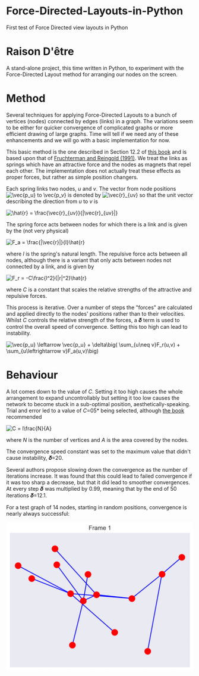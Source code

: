 # Force-Directed-Layouts-in-Python
First test of Force Directed view layouts in Python

# Raison D'être 
A stand-alone project, this time written in Python, to experiment with the Force-Directed Layout method for arranging our nodes on the screen.

# Method
Several techniques for applying Force-Directed Layouts to a bunch of vertices (nodes) connected by edges (links) in a graph.  The variations seem to be either for quicker convergence of complicated graphs or more efficient drawing of large graphs.  Time will tell if we need any of these enhancements and we will go with a basic implementation for now.

This basic method is the one described in Section 12.2 of [this book](http://cs.brown.edu/people/rtamassi/gdhandbook/chapters/force-directed.pdf) and is based upon that of [Fruchterman and Reingold (1991)](http://citeseerx.ist.psu.edu/viewdoc/download?doi=10.1.1.13.8444&rep=rep1&type=pdf).  We treat the links as springs which have an attractive force and the nodes as magnets that repel each other.  The implementation does not actually treat these effects as proper forces, but rather as simple position changers.

Each spring links two nodes, *u* and *v*.  The vector from node positions ![$`\vec{p_u}`$ to $`\vec{p_v}`$](https://latex.codecogs.com/svg.latex?\inline&space;\vec{p_u}$&space;to&space;$\vec{p_v})  is denoted by ![$`\vec{r}_{uv}`$](https://latex.codecogs.com/svg.latex?\inline&space;\vec{r}_{uv}) so that the unit vector describing the direction from *u* to *v* is

![$`\hat{r} = \frac{\vec{r}_{uv}}{|\vec{r}_{uv}|}`$](https://latex.codecogs.com/svg.latex?\inline&space;\hat{r}&space;=&space;\frac{\vec{r}_{uv}}{|\vec{r}_{uv}|})

The spring force acts between nodes for which there is a link and is given by the (not very physical)

![$`F_a = \frac{|\vec{r}|}{l}\hat{r}`$](https://latex.codecogs.com/svg.latex?\inline&space;F_a&space;=&space;\frac{|\vec{r}|}{l}\hat{r})

where *l* is the spring's natural length.  The repulsive force acts between all nodes, although there is a variant that only acts between nodes not connected by a link, and is given by

![$`F_r = -C\frac{l^2}{|r|^2}\hat{r}`$](https://latex.codecogs.com/svg.latex?\inline&space;F_r&space;=&space;-C\frac{l^2}{|r|^2}\hat{r})

where *C* is a constant that scales the relative strengths of the attractive and repulsive forces.

This process is iterative.  Over a number of steps the "forces" are calculated and applied directly to the nodes' positions rather than to their velocities.  Whilst *C* controls the relative strength of the forces, a 𝜹 term is used to control the overall speed of convergence.  Setting this too high can lead to instability.

![$`\vec{p_u} \leftarrow \vec{p_u} + \delta\big( \sum_{u\neq v}F_r(u,v) + \sum_{u\leftrightarrow v}F_a(u,v)\big)`$](https://latex.codecogs.com/svg.latex?\inline&space;\vec{p_u}&space;\leftarrow&space;\vec{p_u}&space;&plus;&space;\delta\big(&space;\sum_{u\neq&space;v}F_r(u,v)&space;&plus;&space;\sum_{u\leftrightarrow&space;v}F_a(u,v)\big))

# Behaviour
A lot comes down to the value of *C*.  Setting it too high causes the whole arrangement to expand uncontrollably but setting it too low causes the network to become stuck in a sub-optimal position, aesthetically-speaking.  Trial and error led to a value of *C*=05* being selected, although [the book](http://cs.brown.edu/people/rtamassi/gdhandbook/chapters/force-directed.pdf) recommended

![$`C = l\frac{N}{A}`$](https://latex.codecogs.com/svg.latex?\inline&space;C&space;=&space;l\frac{N}{A})

where *N* is the number of vertices and *A* is the area covered by the nodes.

The convergence speed constant was set to the maximum value that didn't cause instability, 𝜹=20.

Several authors propose slowing down the convergence as the number of iterations increase.  It was found that this could lead to failed convergence if it was too sharp a decrease, but that it did lead to smoother convergences.  At every step 𝜹 was multiplied by 0.99, meaning that by the end of 50 iterations 𝜹=12.1.

For a test graph of 14 nodes, starting in random positions, convergence is nearly always successful:

![Convergence_GIF.gif](Convergence_GIF.gif)
